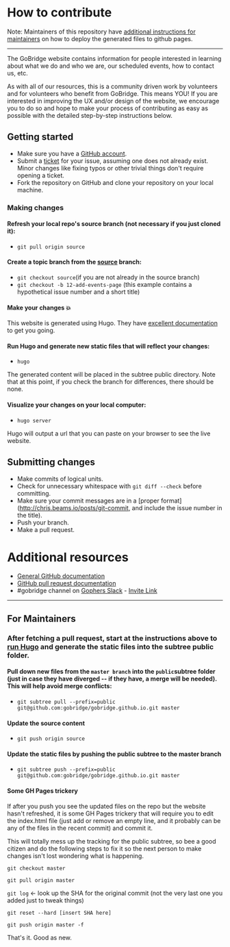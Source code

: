 # How to contribute

Note: Maintainers of this repository have [additional instructions for maintainers](#maintainers) on how to deploy the generated files to github pages.

----------
The GoBridge website contains information for people interested in learning about what we do and who we are, our scheduled events, how to contact us, etc.

As with all of our resources, this is a community driven work by volunteers and for volunteers who benefit from GoBridge. This means YOU! If you are interested in improving the UX and/or design of the website, we encourage you to do so and hope to make your process of contributing as easy as possible with the detailed step-by-step instructions below.

## Getting started

* Make sure you have a [GitHub account](https://github.com/signup/free).
* Submit a [ticket](https://github.com/gobridge/gobridge.github.io/issues) for your issue, assuming one does not already exist. Minor changes like fixing typos or other trivial things don't require opening a ticket.
* Fork the repository on GitHub and clone your repository on your local machine.

### Making changes

#### Refresh your local repo's source branch (not necessary if you just cloned it):

* ```git pull origin source```

#### Create a topic branch from the [source](https://github.com/gobridge/gobridge.github.io/tree/source) branch:

* ```git checkout source```(if you are not already in the source branch)
* ```git checkout -b 12-add-events-page``` (this example contains a hypothetical issue number and a short title)

#### Make your changes :boom:

This website is generated using Hugo. They have [excellent documentation](https://gohugo.io/overview/introduction/) to get you going.

####  <a name="runhugo"></a> Run Hugo and generate new static files that will reflect your changes:
* ```hugo ```

The generated content will be placed in the subtree public directory. Note that at this point, if you check the branch for differences, there should be none.

#### Visualize your changes on your local computer:
* ```hugo server```

Hugo will output a url that you can paste on your browser to see the live website.

## Submitting changes

* Make commits of logical units.
* Check for unnecessary whitespace with `git diff --check` before committing.
* Make sure your commit messages are in a [proper format](http://chris.beams.io/posts/git-commit, and include the issue number in the title).
* Push your branch.
* Make a pull request.

# Additional resources

* [General GitHub documentation](http://help.github.com/)
* [GitHub pull request documentation](http://help.github.com/send-pull-requests/)
* #gobridge channel on [Gophers Slack](https://gophers.slack.com/messages/gobridge) - [Invite Link](http://bit.ly/go-slack-signup)

---

## <a name="maintainers"></a> For Maintainers

### After fetching a pull request, start at the instructions above to [run Hugo](#runhugo) and generate the static files into the subtree public folder.

#### Pull down new files from the `master branch` into the `public`subtree folder (just in case they have diverged -- if they have, a merge will be needed). This will help avoid merge conflicts:
* ```git subtree pull --prefix=public git@github.com:gobridge/gobridge.github.io.git master```

#### Update the source content
* ```git push origin source```

#### Update the static files by pushing the public subtree to the master branch

* ```git subtree push --prefix=public git@github.com:gobridge/gobridge.github.io.git master```

#### Some GH Pages trickery

If after you push you see the updated files on the repo but the website hasn't refreshed, it is some GH Pages trickery that will require you to edit the index.html file (just add or remove an empty line, and it probably can be any of the files in the recent commit) and commit it.

This will totally mess up the tracking for the public subtree, so bee a good citizen and do the following steps to fix it so the next person to make changes isn't lost wondering what is happening.

```git checkout master```

```git pull origin master```

```git log``` <- look up the SHA for the original commit (not the very last one you added just to tweak things)

```git reset --hard [insert SHA here]```

```git push origin master -f```

That's it. Good as new.
